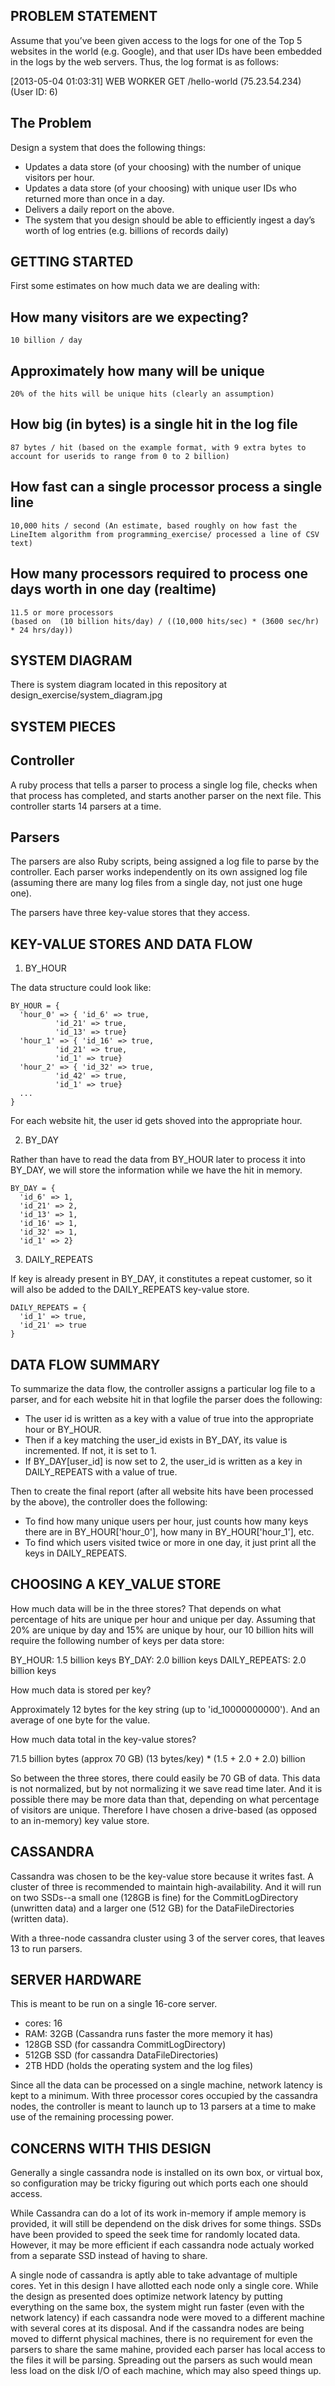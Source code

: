 PROBLEM STATEMENT
-----------------

Assume that you’ve been given access to the logs for one of the Top 5 websites in the world (e.g. Google), and that user IDs have been embedded in the logs by the web servers. Thus, the log format is as follows:

[2013-05-04 01:03:31] WEB WORKER GET /hello-world (75.23.54.234) (User ID: 6)

The Problem
-----------

Design a system that does the following things:

  * Updates a data store (of your choosing) with the number of unique visitors per hour.
  * Updates a data store (of your choosing) with unique user IDs who returned more than once in a day.
  * Delivers a daily report on the above.
  * The system that you design should be able to efficiently ingest a day’s worth of log entries (e.g. billions of records daily)


GETTING STARTED
---------------

First some estimates on how much data we are dealing with:

  ## How many visitors are we expecting?

    10 billion / day

  ## Approximately how many will be unique

    20% of the hits will be unique hits (clearly an assumption)

  ## How big (in bytes) is a single hit in the log file

    87 bytes / hit (based on the example format, with 9 extra bytes to account for userids to range from 0 to 2 billion)

  ## How fast can a single processor process a single line

    10,000 hits / second (An estimate, based roughly on how fast the LineItem algorithm from programming_exercise/ processed a line of CSV text)

  ## How many processors required to process one days worth in one day (realtime)

    11.5 or more processors
    (based on  (10 billion hits/day) / ((10,000 hits/sec) * (3600 sec/hr) * 24 hrs/day))


SYSTEM DIAGRAM
--------------

There is system diagram located in this repository at design_exercise/system_diagram.jpg



SYSTEM PIECES
-------------

## Controller

A ruby process that tells a parser to process a single log file, checks when that process has completed, and starts another parser on the next file. This controller starts 14 parsers at a time.

## Parsers

The parsers are also Ruby scripts, being assigned a log file to parse by the controller. Each parser works independently on its own assigned log file (assuming there are many log files from a single day, not just one huge one). 

The parsers have three key-value stores that they access. 


KEY-VALUE STORES AND DATA FLOW
------------------------------

1. BY_HOUR

The data structure could look like:

    BY_HOUR = {
      'hour_0' => { 'id_6' => true, 
              'id_21' => true, 
              'id_13' => true}
      'hour_1' => { 'id_16' => true, 
              'id_21' => true, 
              'id_1' => true}
      'hour_2' => { 'id_32' => true, 
              'id_42' => true, 
              'id_1' => true}
      ...
    }

For each website hit, the user id gets shoved into the appropriate hour.

2. BY_DAY

Rather than have to read the data from BY_HOUR later to process it into BY_DAY, we will store the information while we have the hit in memory. 

    BY_DAY = {
      'id_6' => 1,
      'id_21' => 2, 
      'id_13' => 1,
      'id_16' => 1,
      'id_32' => 1,
      'id_1' => 2}

3. DAILY_REPEATS

If key is already present in BY_DAY, it constitutes a repeat customer, so it will also be added to the DAILY_REPEATS key-value store. 

    DAILY_REPEATS = {
      'id_1' => true,
      'id_21' => true
    }


DATA FLOW SUMMARY
-----------------

To summarize the data flow, the controller assigns a particular log file to a parser, and for each website hit in that logfile the parser does the following:

  * The user id is written as a key with a value of true into the appropriate hour or BY_HOUR.
  * Then if a key matching the user_id exists in BY_DAY, its value is incremented. If not, it is set to 1.
  * If BY_DAY[user_id] is now set to 2, the user_id is written as a key in DAILY_REPEATS with a value of true.

Then to create the final report (after all website hits have been processed by the above), the controller does the following:

  * To find how many unique users per hour, just counts how many keys there are in BY_HOUR['hour_0'], how many in BY_HOUR['hour_1'], etc.
  * To find which users visited twice or more in one day, it just print all the keys in DAILY_REPEATS.


CHOOSING A KEY_VALUE STORE
--------------------------

How much data will be in the three stores? That depends on what percentage of hits are unique per hour and unique per day. Assuming that 20% are unique by day and 15% are unique by hour, our 10 billion hits will require the following number of keys per data store:

BY_HOUR: 1.5 billion keys
BY_DAY: 2.0 billion keys
DAILY_REPEATS: 2.0 billion keys

How much data is stored per key?

Approximately 12 bytes for the key string (up to 'id_10000000000'). And an average of one byte for the value. 

How much data total in the key-value stores?

71.5 billion bytes (approx 70 GB)
(13 bytes/key) * (1.5 + 2.0 + 2.0) billion 

So between the three stores, there could easily be 70 GB of data. This data is not normalized, but by not normalizing it we save read time later. And it is possible there may be more data than that, depending on what percentage of visitors are unique. Therefore I have chosen a drive-based (as opposed to an in-memory) key value store. 

CASSANDRA
---------

Cassandra was chosen to be the key-value store because it writes fast. A cluster of three is recommended to maintain high-availability. And it will run on two SSDs--a small one (128GB is fine) for the  CommitLogDirectory (unwritten data) and a larger one (512 GB) for the DataFileDirectories (written data). 

With a three-node cassandra cluster using 3 of the server cores, that leaves 13 to run parsers.


SERVER HARDWARE
---------------

This is meant to be run on a single 16-core server.

  * cores: 16
  * RAM: 32GB (Cassandra runs faster the more memory it has)
  * 128GB SSD (for cassandra CommitLogDirectory)
  * 512GB SSD (for cassandra DataFileDirectories)
  * 2TB HDD (holds the operating system and the log files)

Since all the data can be processed on a single machine, network latency is kept to a minimum. With three processor cores occupied by the cassandra nodes, the controller is meant to launch up to 13 parsers at a time to make use of the remaining processing power.


CONCERNS WITH THIS DESIGN
-------------------------

Generally a single cassandra node is installed on its own box, or virtual box, so configuration may be tricky figuring out which ports each one should access.

While Cassandra can do a lot of its work in-memory if ample memory is provided, it will still be dependend on the disk drives for some things. SSDs have been provided to speed the seek time for randomly located data. However, it may be more efficient if each cassandra node actualy worked from a separate SSD instead of having to share.

A single node of cassandra is aptly able to take advantage of multiple cores. Yet in this design I have allotted each node only a single core. While the design as presented does optimize network latency by putting everything on the same box, the system might run faster (even with the network latency) if each cassandra node were moved to a different machine with several cores at its disposal. And if the cassandra nodes are being moved to differnt physical machines, there is no requirement for even the parsers to share the same mahine, provided each parser has local access to the files it will be parsing. Spreading out the parsers as such would mean less load on the disk I/O of each machine, which may also speed things up.








